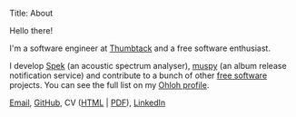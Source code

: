 Title: About

Hello there!

I'm a software engineer at [Thumbtack][] and a free software enthusiast.

I develop [Spek][] (an acoustic spectrum analyser), [muspy][] (an album
release notification service) and contribute to a bunch of other [free software][]
projects. You can see the full list on my [Ohloh profile][].

[Email], [GitHub][], CV ([HTML][] | [PDF][]), [LinkedIn][]

  [Thumbtack]: http://www.thumbtack.com/
  [Spek]: http://spek-project.org/
  [muspy]: https://muspy.com/
  [free software]: http://www.gnu.org/philosophy/free-sw.html
  [Ohloh profile]: https://www.ohloh.net/accounts/alexk
  [Email]: mailto:alexander@kojevnikov.com
  [GitHub]: https://github.com/alexkay
  [HTML]: |filename|/cv.html
  [PDF]: |filename|/cv.pdf
  [LinkedIn]: http://www.linkedin.com/in/alexanderkojevnikov
